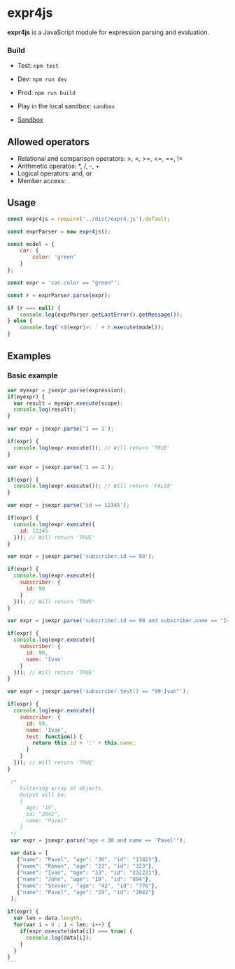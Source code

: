 # expr4js
**expr4js** is a JavaScript module for expression parsing and evaluation. 

### Build
* Test: ```npm test```
* Dev: ```npm run dev```
* Prod: ```npm run build```

* Play in the local sandbox: ```sandbox```
* [Sandbox](https://paveldanilin.github.io/expr4js/)

## Allowed operators
  - Relational and comparison operators: >, <, >=, <=, ==, !=
  - Arithmetic operatos: *, /, -, +
  - Logical operators: and, or
  - Member access: .
  
## Usage

```javascript
const expr4js = require('../dist/expr4.js').default;

const exprParser = new expr4js();

const model = {
    car: {
        color: 'green'
    }
};

const expr = 'car.color == "green"';

const r = exprParser.parse(expr);

if (r === null) {
    console.log(exprParser.getLastError().getMessage());
} else {
    console.log(`<${expr}>: ` + r.execute(model));
}
```

## Examples

### Basic example
````javascript
var myexpr = jsexpr.parse(expression);
if(myexpr) {
  var result = myexpr.execute(scope);
  console.log(result);
}

var expr = jsexpr.parse('1 == 1');

if(expr) {
  console.log(expr.execute()); // Will return 'TRUE'
}

var expr = jsexpr.parse('1 == 2');

if(expr) {
  console.log(expr.execute()); // Will return 'FALSE'
}

var expr = jsexpr.parse('id == 12345');

if(expr) {
  console.log(expr.execute({
    id: 12345
  })); // Will return 'TRUE'
}

var expr = jsexpr.parse('subscriber.id == 99');

if(expr) {
  console.log(expr.execute({
    subscriber: {
      id: 99
    }
  })); // Will return 'TRUE'
}

var expr = jsexpr.parse('subscriber.id == 99 and subscriber.name == "Ivan"');

if(expr) {
  console.log(expr.execute({
    subscriber: {
      id: 99,
      name: 'Ivan'
    }
  })); // Will return 'TRUE'
}

var expr = jsexpr.parse('subscriber.test() == "99:Ivan"');

if(expr) {
  console.log(expr.execute({
    subscriber: {
      id: 99,
      name: 'Ivan',
      test: function() {
        return this.id + ':' + this.name;
      }
    }
  })); // Will return 'TRUE'
}

 /*
    Filtering array of objects.
    Output will be:
    {
      age: "19",
      id: "2042",
      name: "Pavel"
    }
 */
 var expr = jsexpr.parse("age < 30 and name == 'Pavel'");
 
 var data = [
   {"name": "Pavel", "age": "30", "id": "13423"},
   {"name": "Roman", "age": "23", "id": "323"},
   {"name": "Ivan", "age": "33", "id": "232221"},
   {"name": "John", "age": "19", "id": "894"},
   {"name": "Steven", "age": "42", "id": "776"},
   {"name": "Pavel", "age": "19", "id": "2042"}
 ];
       
if(expr) {
  var len = data.length;
  for(var i = 0 ; i < len; i++) {
    if(expr.execute(data[i]) === true) {
      console.log(data[i]);
    }
  }
}
```

